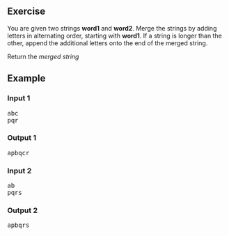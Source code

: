 ## Exercise

You are given two strings **word1** and **word2**. Merge the strings by adding letters in alternating order, starting with **word1**. If a string is longer than the other, append the additional letters onto the end of the merged string.

Return the *merged string*

## Example
### Input 1
<pre>
abc
pqr
</pre>
### Output 1
<pre>
apbqcr
</pre>
### Input 2
<pre>
ab
pqrs
</pre>
### Output 2
<pre>
apbqrs
</pre>